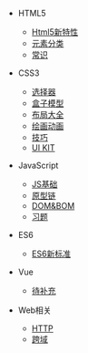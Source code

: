 * HTML5
  * [Html5新特性](HTML5/new.md)
  * [元素分类](HTML5/inline-block)
  * [常识](HTML5/html.md)

* CSS3
  * [选择器](CSS3/selector.md)
  * [盒子模型](CSS3/box.md)
  * [布局大全](CSS3/layout.md)
  * [绘画动画](CSS3/ui.md)
  * [技巧](CSS3/css.md)
  * [UI KIT](CSS3/uikit.md)

* JavaScript
  * [JS基础](JS/basic.md)
  * [原型链](JS/prototype.md)
  * [DOM&BOM](JS/dom.md)
  * [习题](JS/quiz.md)

* ES6
  * [ES6新标准](ES6/new.md)

* Vue
  * [待补充](Vue/no.md)

* Web相关
  * [HTTP](WEB/http.md)
  * [跨域](WEB/jsonp.md)
